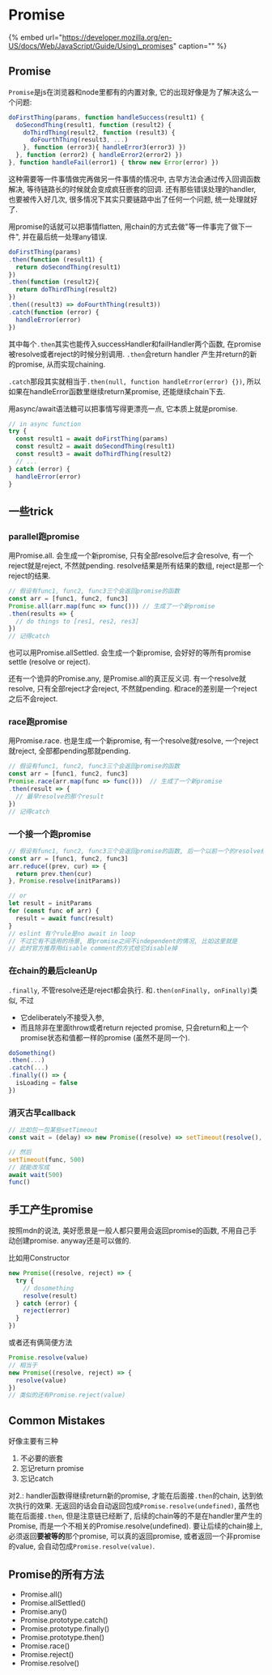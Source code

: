 # Promise

{% embed url="https://developer.mozilla.org/en-US/docs/Web/JavaScript/Guide/Using\_promises" caption="" %}

## Promise

`Promise`是js在浏览器和node里都有的内置对象, 它的出现好像是为了解决这么一个问题:

```javascript
doFirstThing(params, function handleSuccess(result1) {
  doSecondThing(result1, function (result2) {
    doThirdThing(result2, function (result3) {
      doFourthThing(result3, ...)
    }, function (error3){ handleError3(error3) })
  }, function (error2) { handleError2(error2) })
}, function handleFail(error1) { throw new Error(error) })
```

这种需要等一件事情做完再做另一件事情的情况中, 古早方法会通过传入回调函数解决, 等待链路长的时候就会变成疯狂嵌套的回调. 还有那些错误处理的handler, 也要被传入好几次, 很多情况下其实只要链路中出了任何一个问题, 统一处理就好了.

用promise的话就可以把事情flatten, 用chain的方式去做"等一件事完了做下一件", 并在最后统一处理any错误.

```javascript
doFirstThing(params)
.then(function (result1) {
  return doSecondThing(result1)
})
.then(function (result2){
  return doThirdThing(result2)
})
.then((result3) => doFourthThing(result3))
.catch(function (error) {
  handleError(error)
})
```

其中每个`.then`其实也能传入successHandler和failHandler两个函数, 在promise被resolve或者reject的时候分别调用. `.then`会return handler 产生并return的新的promise, 从而实现chaining.

`.catch`那段其实就相当于`.then(null, function handleError(error) {})`, 所以如果在handleError函数里继续return某promise, 还能继续chain下去.

用async/await语法糖可以把事情写得更漂亮一点, 它本质上就是promise.

```javascript
// in async function
try {
  const result1 = await doFirstThing(params)
  const result2 = await doSecondThing(result1)
  const result3 = await doThirdThing(result2)
  // ...
} catch (error) {
  handleError(error)
}
```

## 一些trick

### parallel跑promise

用Promise.all. 会生成一个新promise, 只有全部resolve后才会resolve, 有一个reject就是reject, 不然就pending. resolve结果是所有结果的数组, reject是那一个reject的结果.

```javascript
// 假设有func1, func2, func3三个会返回promise的函数
const arr = [func1, func2, func3]
Promise.all(arr.map(func => func())) // 生成了一个新promise
.then(results => {
  // do things to [res1, res2, res3]
})
// 记得catch
```

也可以用Promise.allSettled. 会生成一个新promise, 会好好的等所有promise settle \(resolve or reject\).

还有一个诡异的Promise.any, 是Promise.all的真正反义词. 有一个resolve就resolve, 只有全部reject才会reject, 不然就pending. 和race的差别是一个reject之后不会reject.

### race跑promise

用Promise.race. 也是生成一个新promise, 有一个resolve就resolve, 一个reject就reject, 全部都pending那就pending.

```javascript
// 假设有func1, func2, func3三个会返回promise的函数
const arr = [func1, func2, func3]
Promise.race(arr.map(func => func()))  // 生成了一个新promise
.then(result => {
  // 最早resolve的那个result
})
// 记得catch
```

### 一个接一个跑promise

```javascript
// 假设有func1, func2, func3三个会返回promise的函数, 后一个以前一个的resolve结果作参数
const arr = [func1, func2, func3]
arr.reduce((prev, cur) => {
  return prev.then(cur)
}, Promise.resolve(initParams))

// or
let result = initParams
for (const func of arr) {
  result = await func(result)
}
// eslint 有个rule是no await in loop
// 不过它有不适用的场景, 即promise之间不independent的情况, 比如这里就是
// 此时官方推荐用disable comment的方式给它disable掉
```

### 在chain的最后cleanUp

`.finally`, 不管resolve还是reject都会执行. 和`.then(onFinally, onFinally)`类似, 不过

* 它deliberately不接受入参,
* 而且除非在里面throw或者return rejected promise, 只会return和上一个promise状态和值都一样的promise \(虽然不是同一个\).

```javascript
doSomething()
.then(...)
.catch(...)
.finally(() => {
  isLoading = false
})
```

### 消灭古早callback

```javascript
// 比如包一包某些setTimeout
const wait = (delay) => new Promise((resolve) => setTimeout(resolve(), delay))

// 然后
setTimeout(func, 500)
// 就能改写成
await wait(500)
func()
```

## 手工产生promise

按照mdn的说法, 美好愿景是一般人都只要用会返回promise的函数, 不用自己手动创建promise. anyway还是可以做的.

比如用Constructor

```javascript
new Promise((resolve, reject) => {
  try {
    // dosomething
    resolve(result)
  } catch (error) {
    reject(error)
  }
})
```

或者还有俩简便方法

```javascript
Promise.resolve(value)
// 相当于
new Promise((resolve, reject) => {
  resolve(value)
})
// 类似的还有Promise.reject(value)
```

## Common Mistakes

好像主要有三种

1. 不必要的嵌套
2. 忘记return promise
3. 忘记catch

对2.: handler函数得继续return新的promise, 才能在后面接`.then`的chain, 达到依次执行的效果. 无返回的话会自动返回包成`Promise.resolve(undefined)`, 虽然也能在后面接`.then`, 但是注意链已经断了, 后续的chain等的不是在handler里产生的Promise, 而是一个不相关的Promise.resolve\(undefined\). 要让后续的chain接上, 必须返回**要被等的**那个promise, 可以真的返回promise, 或者返回一个非promise的value, 会自动包成`Promise.resolve(value)`.

## Promise的所有方法

* Promise.all\(\)
* Promise.allSettled\(\)
* Promise.any\(\)
* Promise.prototype.catch\(\)
* Promise.prototype.finally\(\)
* Promise.prototype.then\(\)
* Promise.race\(\)
* Promise.reject\(\)
* Promise.resolve\(\)

